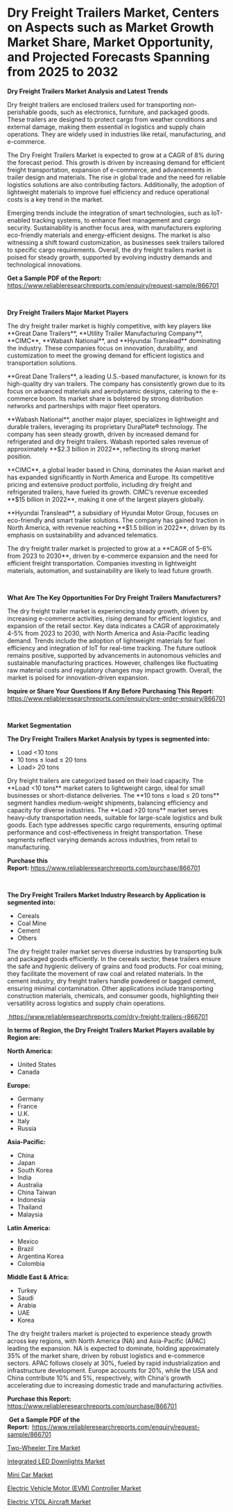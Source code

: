 <p><h1>Dry Freight Trailers Market, Centers on Aspects such as Market Growth Market Share, Market Opportunity, and Projected Forecasts Spanning from 2025 to 2032</h1></p><p><strong>Dry Freight Trailers Market Analysis and Latest Trends</strong></p>
<p><p>Dry freight trailers are enclosed trailers used for transporting non-perishable goods, such as electronics, furniture, and packaged goods. These trailers are designed to protect cargo from weather conditions and external damage, making them essential in logistics and supply chain operations. They are widely used in industries like retail, manufacturing, and e-commerce.</p><p>The Dry Freight Trailers Market is expected to grow at a CAGR of 8% during the forecast period. This growth is driven by increasing demand for efficient freight transportation, expansion of e-commerce, and advancements in trailer design and materials. The rise in global trade and the need for reliable logistics solutions are also contributing factors. Additionally, the adoption of lightweight materials to improve fuel efficiency and reduce operational costs is a key trend in the market.</p><p>Emerging trends include the integration of smart technologies, such as IoT-enabled tracking systems, to enhance fleet management and cargo security. Sustainability is another focus area, with manufacturers exploring eco-friendly materials and energy-efficient designs. The market is also witnessing a shift toward customization, as businesses seek trailers tailored to specific cargo requirements. Overall, the dry freight trailers market is poised for steady growth, supported by evolving industry demands and technological innovations.</p></p>
<p><strong>Get a Sample PDF of the Report:&nbsp;</strong> <a href="https://www.reliableresearchreports.com/enquiry/request-sample/866701?utm_campaign=9&utm_medium=2&utm_source=Github&utm_content=ia&utm_term=22012025&utm_id=dry-freight-trailers">https://www.reliableresearchreports.com/enquiry/request-sample/866701</a></p>
<p>&nbsp;</p>
<p><strong>Dry Freight Trailers Major Market Players</strong></p>
<p><p>The dry freight trailer market is highly competitive, with key players like **Great Dane Trailers**, **Utility Trailer Manufacturing Company**, **CIMC**, **Wabash National**, and **Hyundai Translead** dominating the industry. These companies focus on innovation, durability, and customization to meet the growing demand for efficient logistics and transportation solutions.</p><p>**Great Dane Trailers**, a leading U.S.-based manufacturer, is known for its high-quality dry van trailers. The company has consistently grown due to its focus on advanced materials and aerodynamic designs, catering to the e-commerce boom. Its market share is bolstered by strong distribution networks and partnerships with major fleet operators.</p><p>**Wabash National**, another major player, specializes in lightweight and durable trailers, leveraging its proprietary DuraPlate® technology. The company has seen steady growth, driven by increased demand for refrigerated and dry freight trailers. Wabash reported sales revenue of approximately **$2.3 billion in 2022**, reflecting its strong market position.</p><p>**CIMC**, a global leader based in China, dominates the Asian market and has expanded significantly in North America and Europe. Its competitive pricing and extensive product portfolio, including dry freight and refrigerated trailers, have fueled its growth. CIMC’s revenue exceeded **$15 billion in 2022**, making it one of the largest players globally.</p><p>**Hyundai Translead**, a subsidiary of Hyundai Motor Group, focuses on eco-friendly and smart trailer solutions. The company has gained traction in North America, with revenue reaching **$1.5 billion in 2022**, driven by its emphasis on sustainability and advanced telematics.</p><p>The dry freight trailer market is projected to grow at a **CAGR of 5-6% from 2023 to 2030**, driven by e-commerce expansion and the need for efficient freight transportation. Companies investing in lightweight materials, automation, and sustainability are likely to lead future growth.</p></p>
<p>&nbsp;</p>
<p><strong>What Are The Key Opportunities For Dry Freight Trailers Manufacturers?</strong></p>
<p><p>The dry freight trailer market is experiencing steady growth, driven by increasing e-commerce activities, rising demand for efficient logistics, and expansion of the retail sector. Key data indicates a CAGR of approximately 4-5% from 2023 to 2030, with North America and Asia-Pacific leading demand. Trends include the adoption of lightweight materials for fuel efficiency and integration of IoT for real-time tracking. The future outlook remains positive, supported by advancements in autonomous vehicles and sustainable manufacturing practices. However, challenges like fluctuating raw material costs and regulatory changes may impact growth. Overall, the market is poised for innovation-driven expansion.</p></p>
<p><strong>Inquire or Share Your Questions If Any Before Purchasing This Report:</strong> <a href="https://www.reliableresearchreports.com/enquiry/pre-order-enquiry/866701?utm_campaign=9&utm_medium=2&utm_source=Github&utm_content=ia&utm_term=22012025&utm_id=dry-freight-trailers">https://www.reliableresearchreports.com/enquiry/pre-order-enquiry/866701</a></p>
<p>&nbsp;</p>
<p><strong>Market Segmentation</strong></p>
<p><strong>The Dry Freight Trailers Market Analysis by types is segmented into:</strong></p>
<p><ul><li>Load <10 tons</li><li>10 tons ≤ load ≤ 20 tons</li><li>Load> 20 tons</li></ul></p>
<p><p>Dry freight trailers are categorized based on their load capacity. The **Load <10 tons** market caters to lightweight cargo, ideal for small businesses or short-distance deliveries. The **10 tons ≤ load ≤ 20 tons** segment handles medium-weight shipments, balancing efficiency and capacity for diverse industries. The **Load >20 tons** market serves heavy-duty transportation needs, suitable for large-scale logistics and bulk goods. Each type addresses specific cargo requirements, ensuring optimal performance and cost-effectiveness in freight transportation. These segments reflect varying demands across industries, from retail to manufacturing.</p></p>
<p><strong>Purchase this Report:&nbsp;</strong><a href="https://www.reliableresearchreports.com/purchase/866701?utm_campaign=9&utm_medium=2&utm_source=Github&utm_content=ia&utm_term=22012025&utm_id=dry-freight-trailers">https://www.reliableresearchreports.com/purchase/866701</a></p>
<p>&nbsp;</p>
<p><strong>The Dry Freight Trailers Market Industry Research by Application is segmented into:</strong></p>
<p><ul><li>Cereals</li><li>Coal Mine</li><li>Cement</li><li>Others</li></ul></p>
<p><p>The dry freight trailer market serves diverse industries by transporting bulk and packaged goods efficiently. In the cereals sector, these trailers ensure the safe and hygienic delivery of grains and food products. For coal mining, they facilitate the movement of raw coal and related materials. In the cement industry, dry freight trailers handle powdered or bagged cement, ensuring minimal contamination. Other applications include transporting construction materials, chemicals, and consumer goods, highlighting their versatility across logistics and supply chain operations.</p></p>
<p><a href="https://www.reliableresearchreports.com/dry-freight-trailers-r866701?utm_campaign=9&utm_medium=2&utm_source=Github&utm_content=ia&utm_term=22012025&utm_id=dry-freight-trailers">&nbsp;https://www.reliableresearchreports.com/dry-freight-trailers-r866701</a></p>
<p><strong>In terms of Region, the Dry Freight Trailers Market Players available by Region are:</strong></p>
<p>
    <p> <strong> North America: </strong>
        <ul>
            <li>United States</li>
            <li>Canada</li>
        </ul>
        </p> 
    <p> <strong> Europe: </strong>
        <ul>
            <li>Germany</li>
            <li>France</li>
            <li>U.K.</li>
            <li>Italy</li>
            <li>Russia</li>
        </ul>
        </p> 
    <p> <strong> Asia-Pacific: </strong>
        <ul>
            <li>China</li>
            <li>Japan</li>
            <li>South Korea</li>
            <li>India</li>
            <li>Australia</li>
            <li>China Taiwan</li>
            <li>Indonesia</li>
            <li>Thailand</li>
            <li>Malaysia</li>
        </ul>
        </p> 
    <p> <strong> Latin America: </strong>
        <ul>
            <li>Mexico</li>
            <li>Brazil</li>
            <li>Argentina Korea</li>
            <li>Colombia</li>
        </ul>
        </p> 
    <p> <strong> Middle East & Africa: </strong>
        <ul>
            <li>Turkey</li>
            <li>Saudi</li>
            <li>Arabia</li>
            <li>UAE</li>
            <li>Korea</li>
        </ul>
    </p>
    </p>
<p><p>The dry freight trailers market is projected to experience steady growth across key regions, with North America (NA) and Asia-Pacific (APAC) leading the expansion. NA is expected to dominate, holding approximately 35% of the market share, driven by robust logistics and e-commerce sectors. APAC follows closely at 30%, fueled by rapid industrialization and infrastructure development. Europe accounts for 20%, while the USA and China contribute 10% and 5%, respectively, with China's growth accelerating due to increasing domestic trade and manufacturing activities.</p></p>
<p><strong>Purchase this Report: </strong><a href="https://www.reliableresearchreports.com/purchase/866701?utm_campaign=9&utm_medium=2&utm_source=Github&utm_content=ia&utm_term=22012025&utm_id=dry-freight-trailers">https://www.reliableresearchreports.com/purchase/866701</a></p>
<p>&nbsp;<strong>Get a Sample PDF of the Report:&nbsp;&nbsp;</strong><a href="https://www.reliableresearchreports.com/enquiry/request-sample/866701?utm_campaign=9&utm_medium=2&utm_source=Github&utm_content=ia&utm_term=22012025&utm_id=dry-freight-trailers">https://www.reliableresearchreports.com/enquiry/request-sample/866701</a></p>
<p><strong></strong></p>
<p><p><a href="https://github.com/hgf64gh/Market-Research-Report-List-1/blob/main/two-wheeler-tire-market.md?utm_campaign=9&utm_medium=2&utm_source=Github&utm_content=ia&utm_term=22012025&utm_id=dry-freight-trailers">Two-Wheeler Tire Market</a></p><p><a href="https://github.com/SanjidaMahmud54/Market-Research-Report-List-1/blob/main/integrated-led-downlights-market.md?utm_campaign=9&utm_medium=2&utm_source=Github&utm_content=ia&utm_term=22012025&utm_id=dry-freight-trailers">Integrated LED Downlights Market</a></p><p><a href="https://github.com/WashimHussain441/Market-Research-Report-List-1/blob/main/mini-car-market.md?utm_campaign=9&utm_medium=2&utm_source=Github&utm_content=ia&utm_term=22012025&utm_id=dry-freight-trailers">Mini Car Market</a></p><p><a href="https://github.com/marloy8/Market-Research-Report-List-6/blob/main/electric-vehicle-motor-evm-controller-market.md?utm_campaign=9&utm_medium=2&utm_source=Github&utm_content=ia&utm_term=22012025&utm_id=dry-freight-trailers">Electric Vehicle Motor (EVM) Controller Market</a></p><p><a href="https://github.com/manesros8/Market-Research-Report-List-1/blob/main/electric-vtol-aircraft-market.md?utm_campaign=9&utm_medium=2&utm_source=Github&utm_content=ia&utm_term=22012025&utm_id=dry-freight-trailers">Electric VTOL Aircraft Market</a></p></p>